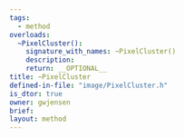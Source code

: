 ```yaml
---
tags:
  - method
overloads:
  ~PixelCluster():
    signature_with_names: ~PixelCluster()
    description:
    return: __OPTIONAL__
title: ~PixelCluster
defined-in-file: "image/PixelCluster.h"
is_dtor: true
owner: gwjensen
brief:
layout: method
---
```

